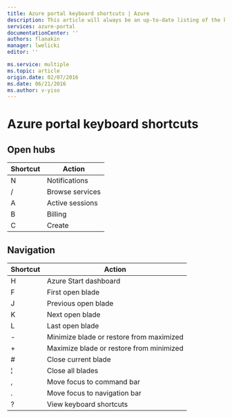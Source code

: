 ```yaml
---
title: Azure portal keyboard shortcuts | Azure
description: This article will always be an up-to-date listing of the keyboard shortcuts that work throughout the Azure portal. Individual services might have their own specialized keyboard shortcuts.
services: azure-portal
documentationCenter: ''
authors: flanakin
manager: lwelicki
editor: ''

ms.service: multiple
ms.topic: article
origin.date: 02/07/2016
ms.date: 06/21/2016
ms.author: v-yiso
---
```


# Azure portal keyboard shortcuts

## Open hubs

| Shortcut | Action |
|--------|----------|
| N | Notifications |
| / | Browse services |
| A | Active sessions |
| B | Billing |
| C | Create |

## Navigation

| Shortcut | Action |
|--------|----------|
| H | Azure Start dashboard |
| F | First open blade |
| J | Previous open blade |
| K | Next open blade |
| L | Last open blade |
| - | Minimize blade or restore from maximized |
| + | Maximize blade or restore from minimized |
| # | Close current blade |
| ¦ | Close all blades |
| , | Move focus to command bar |
| . | Move focus to navigation bar |
| ? | View keyboard shortcuts |